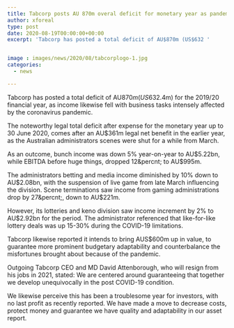 ```yaml
---
title: Tabcorp posts AU 870m overal deficit for monetary year as pandemic effects on revenue
author: xforeal 
type: post
date: 2020-08-19T00:00:00+00:00
excerpt: 'Tabcorp has posted a total deficit of AU$870m (US$632 '


image : images/news/2020/08/tabcorplogo-1.jpg
categories:
  - news

---
```

Tabcorp has posted a total deficit of AU$870m (US$632.4m) for the 2019/20 financial year, as income likewise fell with business tasks intensely affected by the coronavirus pandemic. 

The noteworthy legal total deficit after expense for the monetary year up to 30 June 2020, comes after an AU$361m legal net benefit in the earlier year, as the Australian administrators scenes were shut for a while from March. 

As an outcome, bunch income was down 5&percnt; year-on-year to AU$5.22bn, while EBITDA before huge things, dropped 12&percnt; to AU$995m. 

The administrators betting and media income diminished by 10&percnt; down to AU$2.08bn, with the suspension of live game from late March influencing the division. Scene terminations saw income from gaming administrations drop by 27&percnt;, down to AU$221m. 

However, its lotteries and keno division saw income increment by 2&percnt; to AU$2.92bn for the period. The administrator referenced that like-for-like lottery deals was up 15-30&percnt; during the COVID-19 limitations. 

Tabcorp likewise reported it intends to bring AUS$600m up in value, to guarantee more prominent budgetary adaptability and counterbalance the misfortunes brought about because of the pandemic. 

Outgoing Tabcorp CEO and MD David Attenborough, who will resign from his jobs in 2021, stated: We are centered around guaranteeing that together we develop unequivocally in the post COVID-19 condition. 

We likewise perceive this has been a troublesome year for investors, with no last profit as recently reported. We have made a move to decrease costs, protect money and guarantee we have quality and adaptability in our asset report.